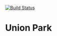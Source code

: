 [![Build Status](https://travis-ci.org/carnesen/union-park.svg?branch=master)](https://travis-ci.org/carnesen/union-park)

# Union Park